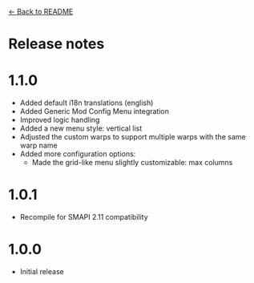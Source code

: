 [← Back to README](README.md)

# Release notes

# 1.1.0

- Added default i18n translations (english)
- Added Generic Mod Config Menu integration
- Improved logic handling
- Added a new menu style: vertical list
- Adjusted the custom warps to support multiple warps with the same warp name
- Added more configuration options:
  - Made the grid-like menu slightly customizable: max columns

# 1.0.1

- Recompile for SMAPI 2.11 compatibility

# 1.0.0

- Initial release